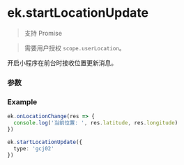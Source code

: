 # ek.startLocationUpdate

> <Icon type="success" /> 支持 Promise

> 需要用户授权 `scope.userLocation`。

开启小程序在前台时接收位置更新消息。

### 参数

<Props :data="props" options />

### Example

```ts
ek.onLocationChange(res => {
  console.log('当前位置: ', res.latitude, res.longitude)
})

ek.startLocationUpdate({
  type: 'gcj02'
})
```

<script setup>
const props = [
    {
        name: "type", 
        type: "string",
        default: "gcj02",
        required: false, 
        desc: "返回的 gps 坐标系", 
        version: "0.1.0",
        values: [
          { value: "wgs84", desc: "地球坐标" },
          { value: "gcj02", desc: "火星坐标" },
        ]
    },
]
</script>
